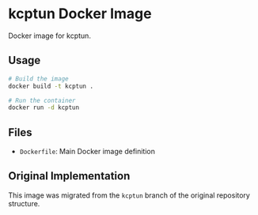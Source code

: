 # kcptun Docker Image

Docker image for kcptun.

## Usage

```bash
# Build the image
docker build -t kcptun .

# Run the container
docker run -d kcptun
```

## Files

- `Dockerfile`: Main Docker image definition



## Original Implementation

This image was migrated from the `kcptun` branch of the original repository structure.
